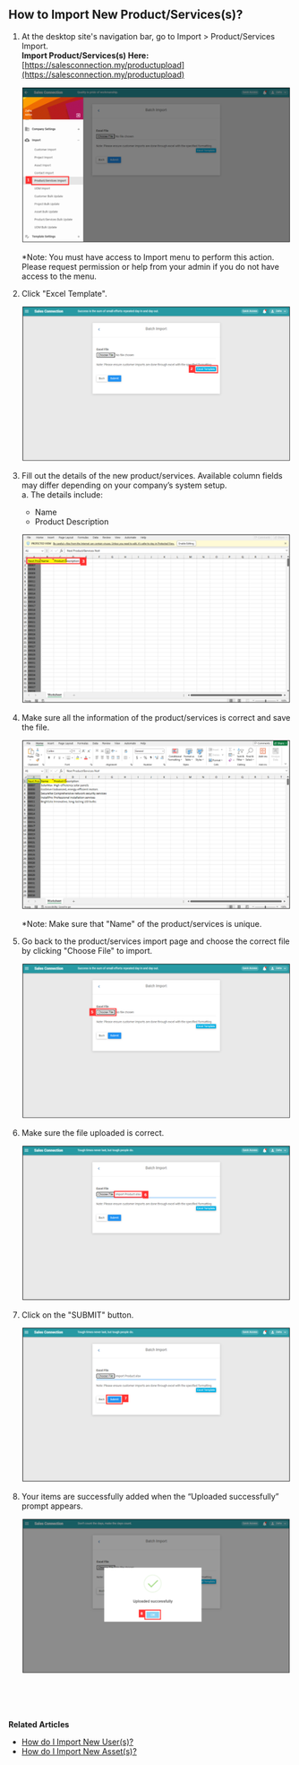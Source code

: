 ## How to Import New Product/Services(s)?
    
  1. At the desktop site's navigation bar, go to Import > Product/Services Import.<br>
     **Import Product/Services(s) Here:** [https://salesconnection.my/productupload](https://salesconnection.my/productupload)<br>

     <p align="center">
       <img src="img/Import_Product_Services_Step_1.png" alt="Import Product Services Step 1">
     </p>

     *Note: You must have access to Import menu to perform this action. Please request permission or help from your admin if you do not have access to the menu.<br>

  2. Click "Excel Template".<br>

     <p align="center">
       <img src="img/Import_Product_Services_Step_2.png" alt="Import Product Services Step 2">
     </p>

  3. Fill out the details of the new product/services. Available column fields may differ depending on your company’s system setup.<br>
     a. The details include:<br>
        - Name<br>
        - Product Description<br>
    
     <p align="center">
       <img src="img/Import_Product_Services_Step_3.png" alt="Import Product Services Step 3">
     </p>
     
  4. Make sure all the information of the product/services is correct and save the file.<br>

     <p align="center">
       <img src="img/Import_Product_Services_Step_4.png" alt="Import Product Services Step 4">
     </p>

     *Note: Make sure that "Name" of the product/services is unique.<br>
     
  6. Go back to the product/services import page and choose the correct file by clicking "Choose File" to import.<br>

     <p align="center">
       <img src="img/Import_Product_Services_Step_5.png" alt="Import Product Services Step 5">
     </p>

  7. Make sure the file uploaded is correct.<br>

     <p align="center">
       <img src="img/Import_Product_Services_Step_6.png" alt="Import Product Services Step 6">
     </p>

  8. Click on the "SUBMIT" button.<br>

     <p align="center">
       <img src="img/Import_Product_Services_Step_7.png" alt="Import Product Services Step 7">
     </p>

  9. Your items are successfully added when the “Uploaded successfully” prompt appears.<br>

     <p align="center">
       <img src="img/Import_Product_Services_Step_8.png" alt="Import Product Services Step 8">
     </p>
  <br><br><br>

**Related Articles**<br>
- [How do I Import New User(s)?](Import_User.md)
- [How do I Import New Asset(s)?](Import_Asset.md)
  
